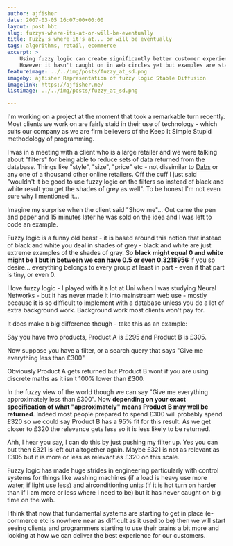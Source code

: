 ```yaml
---
author: ajfisher
date: 2007-03-05 16:07:00+00:00
layout: post.hbt
slug: fuzzys-where-its-at-or-will-be-eventually
title: Fuzzy's where it's at... or will be eventually
tags: algorithms, retail, ecommerce
excerpt: >
    Using fuzzy logic can create significantly better customer experience.
    However it hasn't caught on in web circles yet but examples are starting.
featureimage: ../../img/posts/fuzzy_at_sd.png
imageby: ajfisher Representation of fuzzy logic Stable Diffusion
imagelink: https://ajfisher.me/
listimage: ../../img/posts/fuzzy_at_sd.png

---
```


I'm working on a project at the moment that took a remarkable turn recently.
Most clients we work on are fairly staid in their use of technology - which
suits our company as we are firm believers of the Keep It Simple Stupid
methodology of programming.

I was in a meeting with a client who is a large retailer and we were talking
about "filters" for being able to reduce sets of data returned from the database.
Things like "style", "size", "price" etc - not dissimilar to
[Dabs](http://www.dabs.com) or any one of a thousand other online retailers.
Off the cuff I just said "wouldn't it be good to use fuzzy logic on the filters
so instead of black and white result you get the shades of grey as well". To be
honest I'm not even sure why I mentioned it...

Imagine my surprise when the client said "Show me"... Out came the pen and
paper and 15 minutes later he was sold on the idea and I was left to code an example.

Fuzzy logic is a funny old beast - it is based around this notion that instead
of black and white you deal in shades of grey - black and white are just
extreme examples of the shades of gray. So <b>black might equal 0 and white might
be 1 but in between we can have 0.5 or even 0.3218956</b> if you so desire...
everything belongs to every group at least in part - even if that part is tiny,
or even 0.

I love fuzzy logic - I played with it a lot at Uni when I was studying Neural
Networks - but it has never made it into mainstream web use - mostly because
it is so difficult to implement with a database unless you do a lot of extra
background work. Background work most clients won't pay for.

It does make a big difference though - take this as an example:

Say you have two products, Product A is £295 and Product B is £305.

Now suppose you have a filter, or a search query that says "Give me everything
less than £300"

Obviously Product A gets returned but Product B wont if you are using discrete
maths as it isn't 100% lower than £300.

In the fuzzy view of the world though we can say "Give me everything
approximately less than £300". Now <b>depending on your exact specification of
what "approximately" means Product B may well be returned</b>. Indeed most people
prepared to spend £300 will probably spend £320 so we could say Product B has a
95% fit for this result. As we get closer to £320 the relevance gets less so it
is less likely to be returned.

Ahh, I hear you say, I can do this by just pushing my filter up. Yes you can but
then £321 is left out altogether again. Maybe £321 is not as relevant as £305
but it is more or less as relevant as £320 on this scale.

Fuzzy logic has made huge strides in engineering particularly with control
systems for things like washing machines (if a load is heavy use more water,
if light use less) and airconditioning units (if it is hot turn on harder than
if I am more or less where I need to be) but it has never caught on big time
on the web.

I think that now that fundamental systems are starting to get in place
(e-commerce etc is nowhere near as difficult as it used to be) then we will
start seeing clients and programmers starting to use their brains a bit more
and looking at how we can deliver the best experience for our customers.
